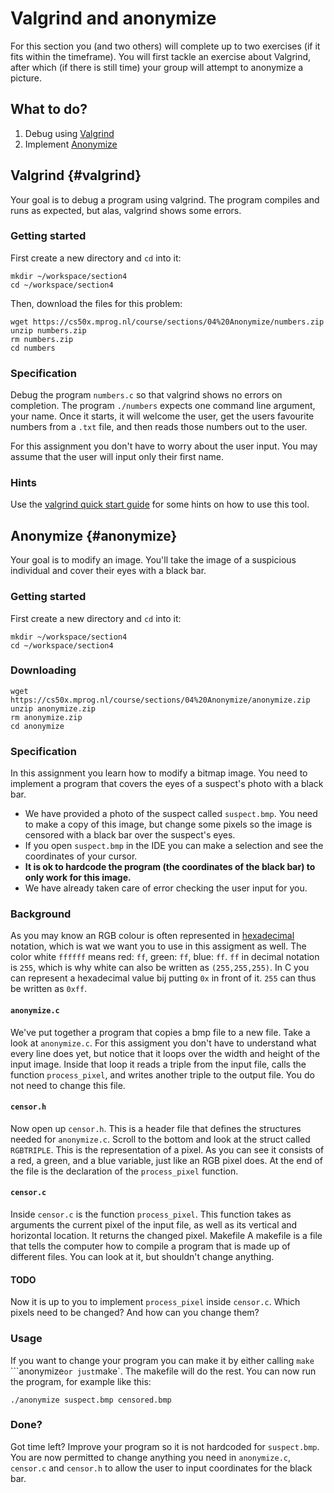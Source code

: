 # Valgrind and anonymize

For this section you (and two others) will complete up to two exercises (if it fits within the timeframe). You will first tackle an exercise about Valgrind, after which (if there is still time) your group will attempt to anonymize a picture.


## What to do?

1. Debug using [Valgrind](#valgrind)
2. Implement [Anonymize](#anonymize)


## Valgrind {#valgrind}

Your goal is to debug a program using valgrind. The program compiles and runs as expected, but alas, valgrind shows some errors.

### Getting started

First create a new directory and `cd` into it:

    mkdir ~/workspace/section4
    cd ~/workspace/section4

Then, download the files for this problem:

    wget https://cs50x.mprog.nl/course/sections/04%20Anonymize/numbers.zip
    unzip numbers.zip
    rm numbers.zip
    cd numbers

### Specification

Debug the program `numbers.c` so that valgrind shows no errors on completion. The program `./numbers` expects one command line argument, your name. Once it starts, it will welcome the user, get the users favourite numbers from a `.txt` file, and then reads those numbers out to the user.

For this assignment you don't have to worry about the user input. You may assume that the user will input only their first name.

### Hints

Use the [valgrind quick start guide](http://valgrind.org/docs/manual/quick-start.html) for some hints on how to use this tool.


## Anonymize {#anonymize}

Your goal is to modify an image. You'll take the image of a suspicious individual and cover their eyes with a black bar.

### Getting started

First create a new directory and `cd` into it:

    mkdir ~/workspace/section4
    cd ~/workspace/section4

### Downloading

    wget https://cs50x.mprog.nl/course/sections/04%20Anonymize/anonymize.zip
    unzip anonymize.zip
    rm anonymize.zip
    cd anonymize

### Specification

In this assignment you learn how to modify a bitmap image. You need to implement a program that covers the eyes of a suspect's photo with a black bar.

- We have provided a photo of the suspect called `suspect.bmp`. You need to make a copy of this image, but change some pixels so the image is censored with a black bar over the suspect's eyes.
- If you open `suspect.bmp` in the IDE you can make a selection and see the coordinates of your cursor.
- **It is ok to hardcode the program (the coordinates of the black bar) to only work for this image.**
- We have already taken care of error checking the user input for you.

### Background

As you may know an RGB colour is often represented in [hexadecimal](https://en.wikipedia.org/wiki/Hexadecimal) notation, which is wat we want you to use in this assigment as well. The color white `ffffff` means red: `ff`, green: `ff`, blue: `ff`. `ff` in decimal notation is `255`, which is why white can also be written as `(255,255,255)`. In C you can represent a hexadecimal value bij putting `0x` in front of it. `255` can thus be written as `0xff`.

#### `anonymize.c`

We've put together a program that copies a bmp file to a new file. Take a look at `anonymize.c`. For this assigment you don't have to understand what every line does yet, but notice that it loops over the width and height of the input image. Inside that loop it reads a triple from the input file, calls the function `process_pixel`, and writes another triple to the output file. You do not need to change this file.

#### `censor.h`

Now open up `censor.h`. This is a header file that defines the structures needed for `anonymize.c`. Scroll to the bottom and look at the struct called `RGBTRIPLE`. This is the representation of a pixel. As you can see it consists of a red, a green, and a blue variable, just like an RGB pixel does. At the end of the file is the declaration of the `process_pixel` function.

#### `censor.c`

Inside `censor.c` is the function `process_pixel`. This function takes as arguments the current pixel of the input file, as well as its vertical and horizontal location. It returns the changed pixel.
Makefile
A makefile is a file that tells the computer how to compile a program that is made up of different files. You can look at it, but shouldn't change anything.

#### TODO

Now it is up to you to implement `process_pixel` inside `censor.c`. Which pixels need to be changed? And how can you change them?

### Usage

If you want to change your program you can make it by either calling `make` ```anonymize` or just `make`. The makefile will do the rest. You can now run the program, for example like this:

    ./anonymize suspect.bmp censored.bmp

### Done?

Got time left? Improve your program so it is not hardcoded for `suspect.bmp`. You are now permitted to change anything you need in `anonymize.c`, `censor.c` and `censor.h` to allow the user to input coordinates for the black bar.
